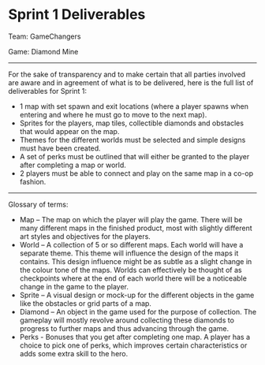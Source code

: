 # Sprint 1 Deliverables

Team: GameChangers

Game: Diamond Mine
___

For the sake of transparency and to make certain that all parties involved are aware and in agreement of what is to be delivered, here is the full list of deliverables for Sprint 1:

* 1 map with set spawn and exit locations (where a player spawns when entering and where he must go to move to the next map).
* Sprites for the players, map tiles, collectible diamonds and obstacles that would appear on the map.
* Themes for the different worlds must be selected and simple designs must have been created.
* A set of perks must be outlined that will either be granted to the player after completing a map or world.
* 2 players must be able to connect and play on the same map in a co-op fashion.
____
Glossary of terms:

* Map – The map on which the player will play the game. There will be many different maps in the finished product, most with slightly different art styles and objectives for the players.
* World – A collection of 5 or so different maps. Each world will have a separate theme. This theme will influence the design of the maps it contains. This design influence might be as subtle as a slight change in the colour tone of the maps. Worlds can effectively be thought of as checkpoints where at the end of each world there will be a noticeable change in the game to the player.
* Sprite – A visual design or mock-up for the different objects in the game like the obstacles or grid parts of a map.
* Diamond – An object in the game used for the purpose of collection. The gameplay will mostly revolve around collecting these diamonds to progress to further maps and thus advancing through the game.
* Perks - Bonuses that you get after completing one map. A player has a choice to pick one of perks, which improves certain characteristics or adds some extra skill to the hero.
